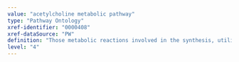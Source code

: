 ```yaml
---
value: "acetylcholine metabolic pathway"
type: "Pathway Ontology"
xref-identifier: "0000408"
xref-dataSource: "PW"
definition: "Those metabolic reactions involved in the synthesis, utilization and/or degradation of acetylcholine - an ester of choline and acetic acid that acts as a neurotransmitter in both the peripheral nervous system and the central nervous system."
level: "4"
---
```

